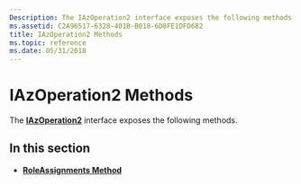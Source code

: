 ```yaml
---
Description: The IAzOperation2 interface exposes the following methods.
ms.assetid: C2A96517-6328-401B-B018-6D8FE1DFD682
title: IAzOperation2 Methods
ms.topic: reference
ms.date: 05/31/2018
---
```


# IAzOperation2 Methods

The [**IAzOperation2**](/windows/desktop/api/Azroles/nn-azroles-iazoperation2) interface exposes the following methods.

## In this section

-   [**RoleAssignments Method**](/windows/desktop/api/Azroles/nf-azroles-iazoperation2-roleassignments)

 

 



